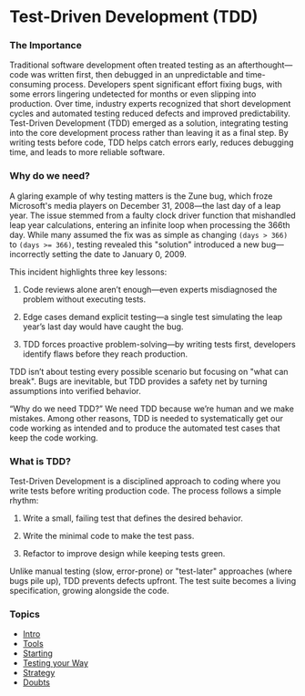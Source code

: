 # Test-Driven Development (TDD)

### The Importance

Traditional software development often treated testing as an afterthought—code
was written first, then debugged in an unpredictable and time-consuming process.
Developers spent significant effort fixing bugs, with some errors lingering
undetected for months or even slipping into production. Over time, industry
experts recognized that short development cycles and automated testing reduced
defects and improved predictability. Test-Driven Development (TDD) emerged as a
solution, integrating testing into the core development process rather than
leaving it as a final step. By writing tests before code, TDD helps catch errors
early, reduces debugging time, and leads to more reliable software. 

### Why do we need?

A glaring example of why testing matters is the Zune bug, which froze
Microsoft's media players on December 31, 2008—the last day of a leap year. The
issue stemmed from a faulty clock driver function that mishandled leap year
calculations, entering an infinite loop when processing the 366th day. While
many assumed the fix was as simple as changing `(days > 366)` to `(days >= 366)`,
testing revealed this "solution" introduced a new bug—incorrectly setting the
date to January 0, 2009.

This incident highlights three key lessons:

1. Code reviews alone aren’t enough—even experts misdiagnosed the problem
without executing tests.

2. Edge cases demand explicit testing—a single test simulating the leap year’s
last day would have caught the bug.

3. TDD forces proactive problem-solving—by writing tests first, developers
identify flaws before they reach production.

TDD isn’t about testing every possible scenario but focusing on "what can
break".  Bugs are inevitable, but TDD provides a safety net by turning
assumptions into verified behavior.

“Why do we need TDD?” We need TDD because we’re human and we make mistakes.
Among other reasons, TDD is needed to systematically get our code working as
intended and to produce the automated test cases that keep the code working.

### What is TDD?

Test-Driven Development is a disciplined approach to coding where you write
tests before writing production code. The process follows a simple rhythm:

1. Write a small, failing test that defines the desired behavior.

2. Write the minimal code to make the test pass.

3. Refactor to improve design while keeping tests green.

Unlike manual testing (slow, error-prone) or "test-later" approaches (where bugs
pile up), TDD prevents defects upfront. The test suite becomes a living
specification, growing alongside the code.

### Topics

- [Intro](intro/)
- [Tools](tools/)
- [Starting](starting/)
- [Testing your Way](testing_way/)
- [Strategy](strategy/)
- [Doubts](doubts/)